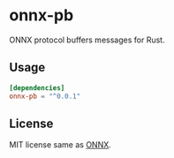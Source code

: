 # onnx-pb

ONNX protocol buffers messages for Rust.

## Usage

```Toml
[dependencies]
onnx-pb = "^0.0.1"
```

## License

MIT license same as [ONNX](https://github.com/onnx/onnx).
